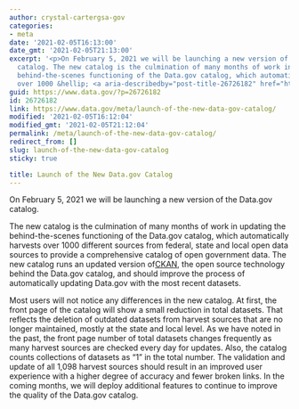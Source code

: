 ```yaml
---
author: crystal-cartergsa-gov
categories:
- meta
date: '2021-02-05T16:13:00'
date_gmt: '2021-02-05T21:13:00'
excerpt: '<p>On February 5, 2021 we will be launching a new version of the Data.gov
  catalog. The new catalog is the culmination of many months of work in updating the
  behind-the-scenes functioning of the Data.gov catalog, which automatically harvests
  over 1000 &hellip; <a aria-describedby="post-title-26726182" href="https://www.data.gov/meta/launch-of-the-new-data-gov-catalog/">Continued</a></p>'
guid: https://www.data.gov/?p=26726182
id: 26726182
link: https://www.data.gov/meta/launch-of-the-new-data-gov-catalog/
modified: '2021-02-05T16:12:04'
modified_gmt: '2021-02-05T21:12:04'
permalink: /meta/launch-of-the-new-data-gov-catalog/
redirect_from: []
slug: launch-of-the-new-data-gov-catalog
sticky: true

title: Launch of the New Data.gov Catalog
---
```


On February 5, 2021 we will be launching a new version of the Data.gov catalog.

The new catalog is the culmination of many months of work in updating the behind-the-scenes functioning of the Data.gov catalog, which automatically harvests over 1000 different sources from federal, state and local open data sources to provide a comprehensive catalog of open government data. The new catalog runs an updated version of[CKAN](https://ckan.org/), the open source technology behind the Data.gov catalog, and should improve the process of automatically updating Data.gov with the most recent datasets.

Most users will not notice any differences in the new catalog. At first, the front page of the catalog will show a small reduction in total datasets. That reflects the deletion of outdated datasets from harvest sources that are no longer maintained, mostly at the state and local level. As we have noted in the past, the front page number of total datasets changes frequently as many harvest sources are checked every day for updates. Also, the catalog counts collections of datasets as “1” in the total number. The validation and update of all 1,098 harvest sources should result in an improved user experience with a higher degree of accuracy and fewer broken links. In the coming months, we will deploy additional features to continue to improve the quality of the Data.gov catalog.
